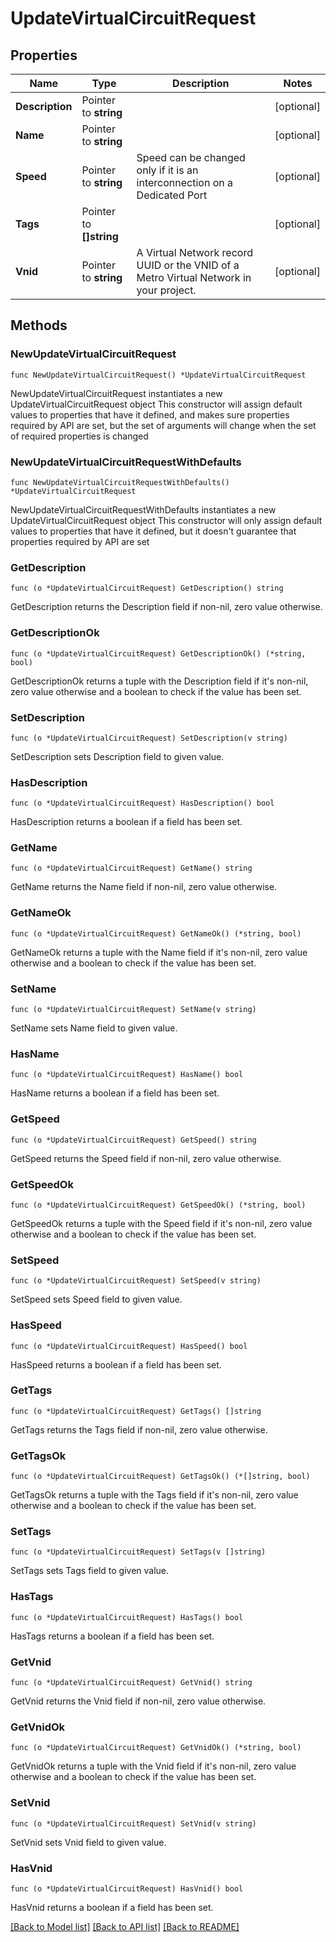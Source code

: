 # UpdateVirtualCircuitRequest

## Properties

Name | Type | Description | Notes
------------ | ------------- | ------------- | -------------
**Description** | Pointer to **string** |  | [optional] 
**Name** | Pointer to **string** |  | [optional] 
**Speed** | Pointer to **string** | Speed can be changed only if it is an interconnection on a Dedicated Port | [optional] 
**Tags** | Pointer to **[]string** |  | [optional] 
**Vnid** | Pointer to **string** | A Virtual Network record UUID or the VNID of a Metro Virtual Network in your project. | [optional] 

## Methods

### NewUpdateVirtualCircuitRequest

`func NewUpdateVirtualCircuitRequest() *UpdateVirtualCircuitRequest`

NewUpdateVirtualCircuitRequest instantiates a new UpdateVirtualCircuitRequest object
This constructor will assign default values to properties that have it defined,
and makes sure properties required by API are set, but the set of arguments
will change when the set of required properties is changed

### NewUpdateVirtualCircuitRequestWithDefaults

`func NewUpdateVirtualCircuitRequestWithDefaults() *UpdateVirtualCircuitRequest`

NewUpdateVirtualCircuitRequestWithDefaults instantiates a new UpdateVirtualCircuitRequest object
This constructor will only assign default values to properties that have it defined,
but it doesn't guarantee that properties required by API are set

### GetDescription

`func (o *UpdateVirtualCircuitRequest) GetDescription() string`

GetDescription returns the Description field if non-nil, zero value otherwise.

### GetDescriptionOk

`func (o *UpdateVirtualCircuitRequest) GetDescriptionOk() (*string, bool)`

GetDescriptionOk returns a tuple with the Description field if it's non-nil, zero value otherwise
and a boolean to check if the value has been set.

### SetDescription

`func (o *UpdateVirtualCircuitRequest) SetDescription(v string)`

SetDescription sets Description field to given value.

### HasDescription

`func (o *UpdateVirtualCircuitRequest) HasDescription() bool`

HasDescription returns a boolean if a field has been set.

### GetName

`func (o *UpdateVirtualCircuitRequest) GetName() string`

GetName returns the Name field if non-nil, zero value otherwise.

### GetNameOk

`func (o *UpdateVirtualCircuitRequest) GetNameOk() (*string, bool)`

GetNameOk returns a tuple with the Name field if it's non-nil, zero value otherwise
and a boolean to check if the value has been set.

### SetName

`func (o *UpdateVirtualCircuitRequest) SetName(v string)`

SetName sets Name field to given value.

### HasName

`func (o *UpdateVirtualCircuitRequest) HasName() bool`

HasName returns a boolean if a field has been set.

### GetSpeed

`func (o *UpdateVirtualCircuitRequest) GetSpeed() string`

GetSpeed returns the Speed field if non-nil, zero value otherwise.

### GetSpeedOk

`func (o *UpdateVirtualCircuitRequest) GetSpeedOk() (*string, bool)`

GetSpeedOk returns a tuple with the Speed field if it's non-nil, zero value otherwise
and a boolean to check if the value has been set.

### SetSpeed

`func (o *UpdateVirtualCircuitRequest) SetSpeed(v string)`

SetSpeed sets Speed field to given value.

### HasSpeed

`func (o *UpdateVirtualCircuitRequest) HasSpeed() bool`

HasSpeed returns a boolean if a field has been set.

### GetTags

`func (o *UpdateVirtualCircuitRequest) GetTags() []string`

GetTags returns the Tags field if non-nil, zero value otherwise.

### GetTagsOk

`func (o *UpdateVirtualCircuitRequest) GetTagsOk() (*[]string, bool)`

GetTagsOk returns a tuple with the Tags field if it's non-nil, zero value otherwise
and a boolean to check if the value has been set.

### SetTags

`func (o *UpdateVirtualCircuitRequest) SetTags(v []string)`

SetTags sets Tags field to given value.

### HasTags

`func (o *UpdateVirtualCircuitRequest) HasTags() bool`

HasTags returns a boolean if a field has been set.

### GetVnid

`func (o *UpdateVirtualCircuitRequest) GetVnid() string`

GetVnid returns the Vnid field if non-nil, zero value otherwise.

### GetVnidOk

`func (o *UpdateVirtualCircuitRequest) GetVnidOk() (*string, bool)`

GetVnidOk returns a tuple with the Vnid field if it's non-nil, zero value otherwise
and a boolean to check if the value has been set.

### SetVnid

`func (o *UpdateVirtualCircuitRequest) SetVnid(v string)`

SetVnid sets Vnid field to given value.

### HasVnid

`func (o *UpdateVirtualCircuitRequest) HasVnid() bool`

HasVnid returns a boolean if a field has been set.


[[Back to Model list]](../README.md#documentation-for-models) [[Back to API list]](../README.md#documentation-for-api-endpoints) [[Back to README]](../README.md)


